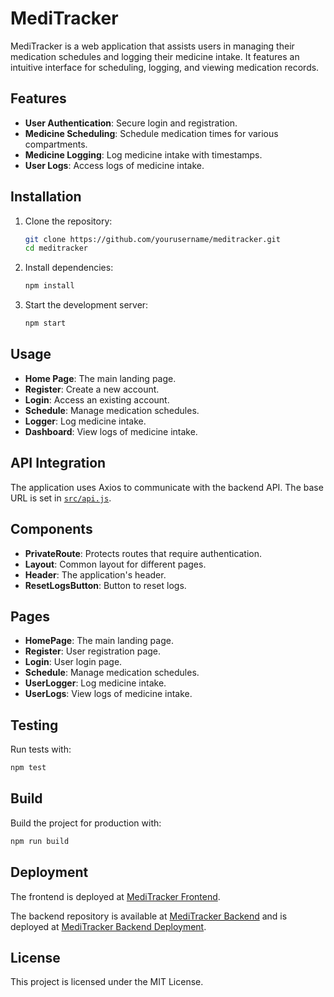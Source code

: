 
# MediTracker

MediTracker is a web application that assists users in managing their medication schedules and logging their medicine intake. It features an intuitive interface for scheduling, logging, and viewing medication records.

## Features

- **User Authentication**: Secure login and registration.
- **Medicine Scheduling**: Schedule medication times for various compartments.
- **Medicine Logging**: Log medicine intake with timestamps.
- **User Logs**: Access logs of medicine intake.

## Installation

1. Clone the repository:
    ```sh
    git clone https://github.com/yourusername/meditracker.git
    cd meditracker
    ```

2. Install dependencies:
    ```sh
    npm install
    ```

3. Start the development server:
    ```sh
    npm start
    ```

## Usage

- **Home Page**: The main landing page.
- **Register**: Create a new account.
- **Login**: Access an existing account.
- **Schedule**: Manage medication schedules.
- **Logger**: Log medicine intake.
- **Dashboard**: View logs of medicine intake.

## API Integration

The application uses Axios to communicate with the backend API. The base URL is set in [`src/api.js`](src/api.js).

## Components

- **PrivateRoute**: Protects routes that require authentication.
- **Layout**: Common layout for different pages.
- **Header**: The application's header.
- **ResetLogsButton**: Button to reset logs.

## Pages

- **HomePage**: The main landing page.
- **Register**: User registration page.
- **Login**: User login page.
- **Schedule**: Manage medication schedules.
- **UserLogger**: Log medicine intake.
- **UserLogs**: View logs of medicine intake.

## Testing

Run tests with:
```sh
npm test
```

## Build

Build the project for production with:
```sh
npm run build
```

## Deployment

The frontend is deployed at [MediTracker Frontend](https://meditracker-feaj.onrender.com).

The backend repository is available at [MediTracker Backend](https://github.com/vinay-852/MediTracker-Backend) and is deployed at [MediTracker Backend Deployment](https://meditracker-backend.onrender.com).

## License

This project is licensed under the MIT License.
